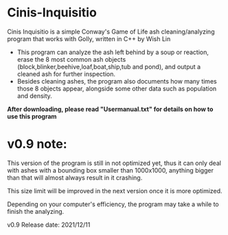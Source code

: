 # Cinis-Inquisitio

Cinis Inquisitio is a simple Conway's Game of Life ash cleaning/analyzing program that works with Golly, written in C++ by Wish Lin

- This program can analyze the ash left behind by a soup or reaction, erase the 8 most common ash objects (block,blinker,beehive,loaf,boat,ship,tub and pond), and output a cleaned ash for further inspection.
- Besides cleaning ashes, the program also documents how many times those 8 objects appear, alongside some other data such as population and density.

**After downloading, please read "Usermanual.txt" for details on how to use this program**


# v0.9 note: 

This version of the program is still in not optimized yet, thus it can only deal with ashes with a bounding box smaller than 1000x1000, anything bigger than that will almost always result in it crashing.

This size limit will be improved in the next version once it is more optimized.

Depending on your computer's efficiency, the program may take a while to finish the analyzing.

v0.9 Release date: 2021/12/11
